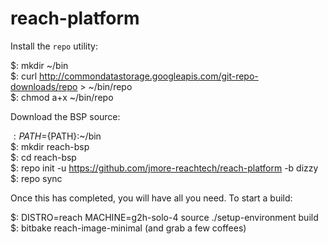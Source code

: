 reach-platform
==============

Install the `repo` utility:

$: mkdir ~/bin  
$: curl http://commondatastorage.googleapis.com/git-repo-downloads/repo > ~/bin/repo  
$: chmod a+x ~/bin/repo  

Download the BSP source:

$: PATH=${PATH}:~/bin  
$: mkdir reach-bsp  
$: cd reach-bsp  
$: repo init -u https://github.com/jmore-reachtech/reach-platform -b dizzy 
$: repo sync  

Once this has completed, you will have all you need. To start a build:

$: DISTRO=reach MACHINE=g2h-solo-4 source ./setup-environment build  
$: bitbake reach-image-minimal
(and grab a few coffees)
